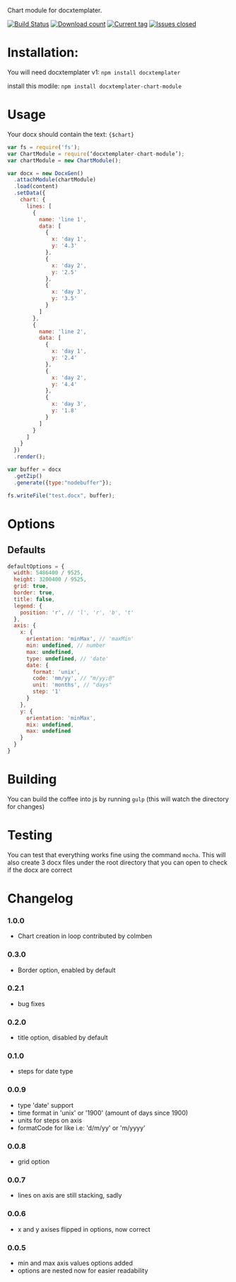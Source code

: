 Chart module for docxtemplater.

[![Build Status](https://travis-ci.org/prog666/docxtemplater-chart-module.svg?branch=master)](https://travis-ci.org/prog666/docxtemplater-chart-module)
[![Download count](https://img.shields.io/npm/dm/docxtemplater-chart-module.svg?style=flat)](https://www.npmjs.org/package/docxtemplater-chart-module)
[![Current tag](https://img.shields.io/npm/v/docxtemplater-chart-module.svg?style=flat)](https://www.npmjs.org/package/docxtemplater-chart-module)
[![Issues closed](http://issuestats.com/github/prog666/docxtemplater-chart-module/badge/issue?style=flat)](http://issuestats.com/github/prog666/docxtemplater-chart-module)

# Installation:

You will need docxtemplater v1: `npm install docxtemplater`

install this modile: `npm install docxtemplater-chart-module`

# Usage

Your docx should contain the text: `{$chart}`
```javascript
var fs = require('fs');
var ChartModule = require(‘docxtemplater-chart-module’);
var chartModule = new ChartModule();

var docx = new DocxGen()
  .attachModule(chartModule)
  .load(content)
  .setData({
    chart: {
      lines: [
        {
          name: 'line 1',
          data: [
            {
              x: 'day 1',
              y: '4.3'
            },
            {
              x: 'day 2',
              y: '2.5'
            },
            {
              x: 'day 3',
              y: '3.5'
            }
          ]
        },
        {
          name: 'line 2',
          data: [
            {
              x: 'day 1',
              y: '2.4'
            },
            {
              x: 'day 2',
              y: '4.4'
            },
            {
              x: 'day 3',
              y: '1.8'
            }
          ]
        }
      ]
    }
  })
  .render();

var buffer = docx
  .getZip()
  .generate({type:"nodebuffer"});

fs.writeFile("test.docx", buffer);
```
# Options

## Defaults

```javascript
defaultOptions = {
  width: 5486400 / 9525,
  height: 3200400 / 9525,
  grid: true,
  border: true,
  title: false,
  legend: {
    position: 'r', // 'l', 'r', 'b', 't'
  },
  axis: {
    x: {
      orientation: 'minMax', // 'maxMin'
      min: undefined, // number
      max: undefined,
      type: undefined, // 'date'
      date: {
        format: 'unix',
        code: 'mm/yy', // "m/yy;@"
        unit: 'months', // "days"
        step: '1'
      }
    },
    y: {
      orientation: 'minMax',
      mix: undefined,
      max: undefined
    }
  }
}
```

# Building

 You can build the coffee into js by running `gulp` (this will watch the directory for changes)

# Testing

You can test that everything works fine using the command `mocha`. This will also create 3 docx files under the root directory that you can open to check if the docx are correct

# Changelog

### 1.0.0
- Chart creation in loop contributed by colmben

### 0.3.0
- Border option, enabled by default

### 0.2.1
- bug fixes

### 0.2.0
- title option, disabled by default

### 0.1.0
- steps for date type

### 0.0.9
- type 'date' support
- time format in 'unix' or '1900' (amount of days since 1900)
- units for steps on axis
- formatCode for like i.e: 'd/m/yy' or 'm/yyyy'

### 0.0.8
- grid option

### 0.0.7
- lines on axis are still stacking, sadly

### 0.0.6
- x and y axises flipped in options, now correct

### 0.0.5
- min and max axis values options added
- options are nested now for easier readability
